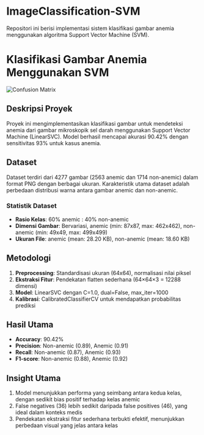 # ImageClassification-SVM
Repositori ini berisi implementasi sistem klasifikasi gambar anemia menggunakan algoritma Support Vector Machine (SVM).

# Klasifikasi Gambar Anemia Menggunakan SVM

![Confusion Matrix](images/confusion_matrix.png)

## Deskripsi Proyek
Proyek ini mengimplementasikan klasifikasi gambar untuk mendeteksi anemia dari gambar mikroskopik sel darah menggunakan Support Vector Machine (LinearSVC). Model berhasil mencapai akurasi 90.42% dengan sensitivitas 93% untuk kasus anemia.

## Dataset
Dataset terdiri dari 4277 gambar (2563 anemic dan 1714 non-anemic) dalam format PNG dengan berbagai ukuran. Karakteristik utama dataset adalah perbedaan distribusi warna antara gambar anemic dan non-anemic.

### Statistik Dataset
- **Rasio Kelas**: 60% anemic : 40% non-anemic
- **Dimensi Gambar**: Bervariasi, anemic (min: 87x87, max: 462x462), non-anemic (min: 49x49, max: 499x499)
- **Ukuran File**: anemic (mean: 28.20 KB), non-anemic (mean: 18.60 KB)

## Metodologi
1. **Preprocessing**: Standardisasi ukuran (64x64), normalisasi nilai piksel
2. **Ekstraksi Fitur**: Pendekatan flatten sederhana (64×64×3 = 12288 dimensi)
3. **Model**: LinearSVC dengan C=1.0, dual=False, max_iter=1000
4. **Kalibrasi**: CalibratedClassifierCV untuk mendapatkan probabilitas prediksi

## Hasil Utama
- **Accuracy**: 90.42%
- **Precision**: Non-anemic (0.89), Anemic (0.91)
- **Recall**: Non-anemic (0.87), Anemic (0.93)
- **F1-score**: Non-anemic (0.88), Anemic (0.92)

## Insight Utama
1. Model menunjukkan performa yang seimbang antara kedua kelas, dengan sedikit bias positif terhadap kelas anemic
2. False negatives (36) lebih sedikit daripada false positives (46), yang ideal dalam konteks medis
3. Pendekatan ekstraksi fitur sederhana terbukti efektif, menunjukkan perbedaan visual yang jelas antara kelas
